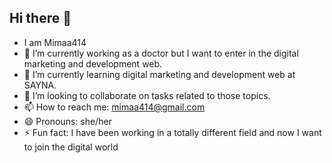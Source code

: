 ## Hi there 👋
- I am Mimaa414
- 🔭 I’m currently working as a doctor but I want to enter in the digital marketing and development web.
- 🌱 I’m currently learning digital marketing and development web at SAYNA. 
- 👯 I’m looking to collaborate on tasks related to those topics.
- 📫 How to reach me: mimaa414@gmail.com
- 😄 Pronouns: she/her
- ⚡ Fun fact: I have been working in a totally different field and now I want to join the digital world
